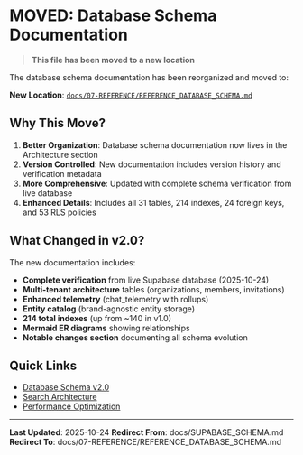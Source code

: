 # MOVED: Database Schema Documentation

> **This file has been moved to a new location**

The database schema documentation has been reorganized and moved to:

**New Location**: [`docs/07-REFERENCE/REFERENCE_DATABASE_SCHEMA.md`](07-REFERENCE/REFERENCE_DATABASE_SCHEMA.md)

## Why This Move?

1. **Better Organization**: Database schema documentation now lives in the Architecture section
2. **Version Controlled**: New documentation includes version history and verification metadata
3. **More Comprehensive**: Updated with complete schema verification from live database
4. **Enhanced Details**: Includes all 31 tables, 214 indexes, 24 foreign keys, and 53 RLS policies

## What Changed in v2.0?

The new documentation includes:
- **Complete verification** from live Supabase database (2025-10-24)
- **Multi-tenant architecture** tables (organizations, members, invitations)
- **Enhanced telemetry** (chat_telemetry with rollups)
- **Entity catalog** (brand-agnostic entity storage)
- **214 total indexes** (up from ~140 in v1.0)
- **Mermaid ER diagrams** showing relationships
- **Notable changes section** documenting all schema evolution

## Quick Links

- [Database Schema v2.0](07-REFERENCE/REFERENCE_DATABASE_SCHEMA.md)
- [Search Architecture](01-ARCHITECTURE/ARCHITECTURE_SEARCH_SYSTEM.md)
- [Performance Optimization](07-REFERENCE/REFERENCE_PERFORMANCE_OPTIMIZATION.md)

---

**Last Updated**: 2025-10-24
**Redirect From**: docs/SUPABASE_SCHEMA.md
**Redirect To**: docs/07-REFERENCE/REFERENCE_DATABASE_SCHEMA.md
